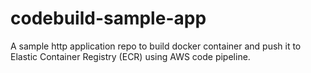 # codebuild-sample-app
A sample http application repo to build docker container and push it to Elastic Container Registry (ECR) using AWS code pipeline.

